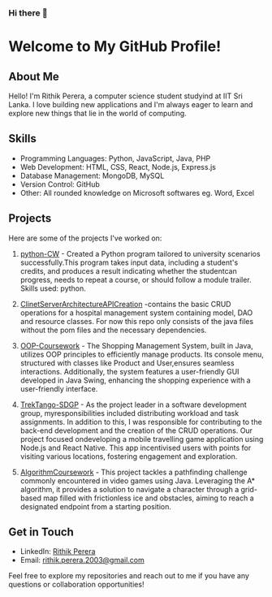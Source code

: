 ### Hi there 👋


# Welcome to My GitHub Profile!

## About Me
Hello! I'm Rithik Perera, a computer science student studyind at IIT Sri Lanka. I love building new applications and I'm always eager to learn and explore new things that lie in the world of computing.

## Skills
- Programming Languages: Python, JavaScript, Java, PHP 
- Web Development: HTML, CSS, React, Node.js, Express.js
- Database Management: MongoDB, MySQL
- Version Control: GitHub
- Other: All rounded knowledge on Microsoft softwares eg. Word, Excel

## Projects
Here are some of the projects I've worked on:
1. [python-CW](https://github.com/rithik-perera/Python-CW) - Created a Python program tailored to university scenarios successfully.This program takes input data, including a student's credits, and produces a result indicating whether the studentcan progress, needs to repeat a course, or should follow a module trailer. Skills used: python.

2. [ClinetServerArchitectureAPICreation](https://github.com/rithik-perera/clientServerArchitectureAPICreation) -contains the basic CRUD operations for a hospital management system containing model, DAO and resource classes. For now this repo only consists of the java files without the pom files and the necessary dependencies.

3. [OOP-Coursework](https://github.com/rithik-perera/OOP-Coursework) -  The Shopping Management System, built in Java, utilizes OOP
principles to efficiently manage products. Its console menu, structured with classes like Product and User,ensures seamless interactions. Additionally, the system features a user-friendly GUI developed in Java Swing, enhancing the shopping experience with a user-friendly interface.
   
5. [TrekTango-SDGP](https://github.com/dilmi214/TrekTango-SDGP) -  As the project leader in a software development group, myresponsibilities included distributing workload and task assignments. In addition to this, I was responsible for
contributing to the back-end development and the creation of the CRUD operations. Our project focused ondeveloping a mobile travelling game application using Node.js and React Native. This app incentivised users with points for visiting various locations, fostering engagement and exploration.

6. [AlgorithmCoursework](https://github.com/rithik-perera/AlgorithmCoursework) - This project tackles a pathfinding challenge commonly encountered in video games using Java. Leveraging the A* algorithm, it provides a solution to navigate a character through a grid-based map filled with frictionless ice and obstacles, aiming to reach a designated endpoint from a starting position.

## Get in Touch
- LinkedIn: [Rithik Perera](https://www.linkedin.com/in/rithik-perera-7381b0275/)
- Email: rithik.perera.2003@gmail.com

Feel free to explore my repositories and reach out to me if you have any questions or collaboration opportunities!

